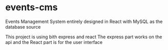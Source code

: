 # events-cms
Events Management System entirely designed in React with MySQL as the database source

This project is using bith express and react
The express part works on the api and the React part is for the user interface
